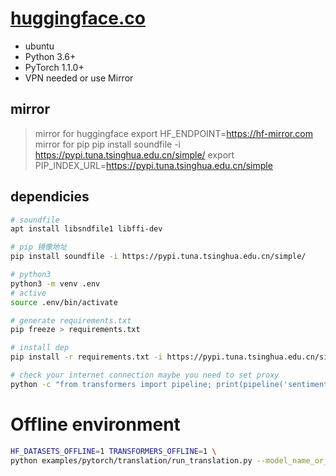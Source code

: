 # [huggingface.co](https://huggingface.co/)

* ubuntu 
* Python 3.6+
* PyTorch 1.1.0+
* VPN needed or use Mirror

## mirror 
> mirror for huggingface
export HF_ENDPOINT=https://hf-mirror.com
> mirror for pip
pip install soundfile -i https://pypi.tuna.tsinghua.edu.cn/simple/
export PIP_INDEX_URL=https://pypi.tuna.tsinghua.edu.cn/simple

## dependicies 
```bash
# soundfile
apt install libsndfile1 libffi-dev

# pip 镜像地址
pip install soundfile -i https://pypi.tuna.tsinghua.edu.cn/simple/

# python3 
python3 -m venv .env
# active
source .env/bin/activate

# generate requirements.txt
pip freeze > requirements.txt

# install dep
pip install -r requirements.txt -i https://pypi.tuna.tsinghua.edu.cn/simple/

# check your internet connection maybe you need to set proxy
python -c "from transformers import pipeline; print(pipeline('sentiment-analysis')('we love you'))"

```

# Offline environment
```bash
HF_DATASETS_OFFLINE=1 TRANSFORMERS_OFFLINE=1 \
python examples/pytorch/translation/run_translation.py --model_name_or_path google-t5/t5-small --dataset_name wmt16 --dataset_config ro-en ...
```